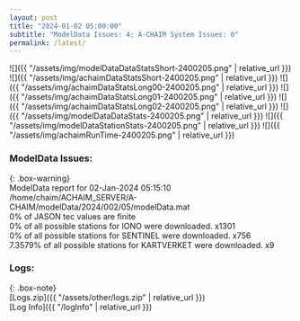 ```yaml
---
layout: post
title: "2024-01-02 05:00:00"
subtitle: "ModelData Issues: 4; A-CHAIM System Issues: 0"
permalink: /latest/
---
```


![]({{ "/assets/img/modelDataDataStatsShort-2400205.png" | relative_url }})
![]({{ "/assets/img/achaimDataStatsShort-2400205.png" | relative_url }})
![]({{ "/assets/img/achaimDataStatsLong00-2400205.png" | relative_url }})
![]({{ "/assets/img/achaimDataStatsLong01-2400205.png" | relative_url }})
![]({{ "/assets/img/achaimDataStatsLong02-2400205.png" | relative_url }})
![]({{ "/assets/img/modelDataDataStats-2400205.png" | relative_url }})
![]({{ "/assets/img/modelDataStationStats-2400205.png" | relative_url }})
![]({{ "/assets/img/achaimRunTime-2400205.png" | relative_url }})


### ModelData Issues:  
  
{: .box-warning}  
 ModelData report for 02-Jan-2024 05:15:10   
 /home/chaim/ACHAIM_SERVER/A-CHAIM/modelData/2024/002/05/modelData.mat   
 0% of JASON tec values are finite   
 0% of all possible stations for IONO were downloaded. x1301   
 0% of all possible stations for SENTINEL were downloaded. x756   
 7.3579% of all possible stations for KARTVERKET were downloaded. x9   
  


### Logs:  
  
{: .box-note}  
[Logs.zip]({{ "/assets/other/logs.zip" | relative_url }})  
[Log Info]({{ "/logInfo" | relative_url }})  
